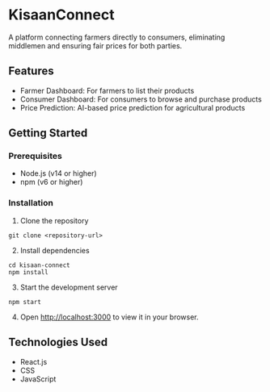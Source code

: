 # KisaanConnect

A platform connecting farmers directly to consumers, eliminating middlemen and ensuring fair prices for both parties.

## Features

- Farmer Dashboard: For farmers to list their products
- Consumer Dashboard: For consumers to browse and purchase products
- Price Prediction: AI-based price prediction for agricultural products

## Getting Started

### Prerequisites

- Node.js (v14 or higher)
- npm (v6 or higher)

### Installation

1. Clone the repository
```
git clone <repository-url>
```

2. Install dependencies
```
cd kisaan-connect
npm install
```

3. Start the development server
```
npm start
```

4. Open [http://localhost:3000](http://localhost:3000) to view it in your browser.

## Technologies Used

- React.js
- CSS
- JavaScript 